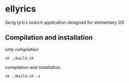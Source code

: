 # ellyrics
Song lyrics search application designed for elementary OS

## Compilation and installation
only compilation

    sh ./build.sh

compilation and installation

    sh ./build.sh -i